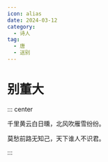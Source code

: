 ```yaml
---
icon: alias
date: 2024-03-12
category:
  - 诗人
tag:
  - 唐
  - 送别
---
```


# 别董大

<!-- more -->


::: center 

千里黄云白日曛，北风吹雁雪纷纷。

莫愁前路无知己，天下谁人不识君。

:::